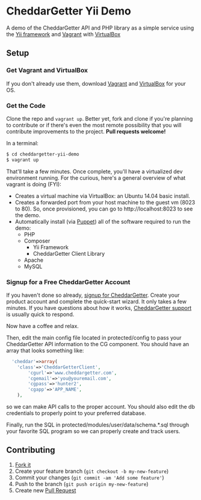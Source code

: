 CheddarGetter Yii Demo
===========
A demo of the CheddarGetter API and PHP library as a simple service using the
[Yii framework](http://www.yiiframework.com/) and
[Vagrant](http://www.vagrantup.com/) with
[VirtualBox](https://www.virtualbox.org/)

## Setup

### Get Vagrant and VirtualBox

If you don't already use them, download
[Vagrant](http://www.vagrantup.com/downloads.html) and
[VirtualBox](https://www.virtualbox.org/wiki/Downloads) for your OS.

### Get the Code

Clone the repo and `vagrant up`. Better yet, fork and clone if you're
planning to contribute or if there's even the most remote possibility that you
will contribute improvements to the project. **Pull requests welcome!**

In a terminal:

```bash
$ cd cheddargetter-yii-demo
$ vagrant up
```

That'll take a few minutes. Once complete, you'll have a virtualized
dev environment running. For the curious, here's a general overview of what
vagrant is doing (FYI):

* Creates a virtual machine via VirtualBox: an Ubuntu 14.04 basic install.
* Creates a forwarded port from your host machine to the guest vm (8023 to 80).
So, once provisioned, you can go to http://localhost:8023 to see the demo.
* Automatically install (via [Puppet](http://puppetlabs.com/)) all of the
software required to run the demo:
  * PHP
  * Composer
    * Yii Framework
    * CheddarGetter Client Library
  * Apache
  * MySQL

### Signup for a Free CheddarGetter Account

If you haven't done so already,
[signup for CheddarGetter](https://cheddargetter.com/signup). Create your
product account and complete the quick-start wizard. It only takes a few
minutes. If you have questions about how it works,
[CheddarGetter support](http://support.cheddargetter.com/disucussion/new) is
usually quick to respond.

Now have a coffee and relax.

Then, edit the main config file located in protected/config to pass your
CheddarGetter API information to the CG component. You should have an
array that looks something like:

```php
  'cheddar'=>array(
    'class'=>'CheddarGetterClient',
		'cgurl'=>'www.cheddargetter.com',
		'cgemail'=>'you@youremail.com',
		'cgpass'=>'hunter2',
		'cgapp'=>'APP_NAME',
	),
```
so we can make API calls to the proper account. You should also edit the db
credentials to properly point to your preferred database.

Finally, run the SQL in protected/modules/user/data/schema.*.sql through
your favorite SQL program so we can properly create and track users.

## Contributing

1. [Fork it](https://help.github.com/articles/fork-a-repo)
2. Create your feature branch (`git checkout -b my-new-feature`)
3. Commit your changes (`git commit -am 'Add some feature'`)
4. Push to the branch (`git push origin my-new-feature`)
5. Create new [Pull Request](https://help.github.com/articles/using-pull-requests)
